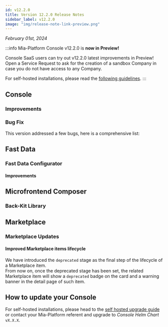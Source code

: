 ```yaml
---
id: v12.2.0
title: Version 12.2.0 Release Notes
sidebar_label: v12.2.0
image: "img/release-note-link-preview.png"
---
```


_February 01st, 2024_


:::info
Mia-Platform Console v12.2.0 is **now in Preview!**

Console SaaS users can try out v12.2.0 latest improvements in Preview! Open a Service Request to ask for the creation of a sandbox Company in case you do not have access to any Company.

For self-hosted installations, please read the [following guidelines](#how-to-update-your-console).
:::

## Console

### Improvements

### Bug Fix

This version addressed a few bugs, here is a comprehensive list:

## Fast Data

### Fast Data Configurator

#### Improvements

## Microfrontend Composer

### Back-Kit Library

## Marketplace

### Marketplace Updates

#### Improved Marketplace items lifecycle

We have introduced the `deprecated` stage as the final step of the lifecycle of a Marketplace item.  
From now on, once the deprecated stage has been set, the related Marketplace item will show a `deprecated` badge on the card and a warning banner in the detail page of such item.

## How to update your Console

For self-hosted installations, please head to the [self hosted upgrade guide](/infrastructure/self-hosted/installation-chart/100-how-to-upgrade.md#v12---version-upgrades) or contact your Mia-Platform referent and upgrade to _Console Helm Chart_ `vX.X.X`.
